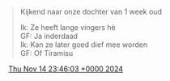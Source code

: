 > Kijkend naar onze dochter van 1 week oud  
>   
> Ik: Ze heeft lange vingers hè  
> GF: Ja inderdaad  
> Ik: Kan ze later goed dief mee worden  
> GF: Of Tiramisu

<img src="../../media/tweet.ico" width="12" /> [Thu Nov 14 23:46:03 +0000 2024](https://twitter.com/DromerDenker/status/1857208402474090741)